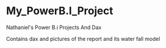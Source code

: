 # My_PowerB.I_Project
Nathaniel's Power B.i Projects And Dax

Contains dax and pictures of the report and its water fall model 
